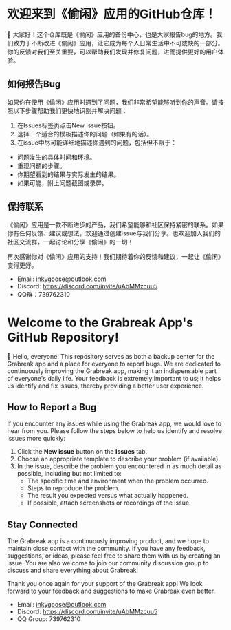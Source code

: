 # 欢迎来到《偷闲》应用的GitHub仓库！
👋 大家好！这个仓库既是《偷闲》应用的备份中心，也是大家报告bug的地方。我们致力于不断改进《偷闲》应用，让它成为每个人日常生活中不可或缺的一部分。你的反馈对我们至关重要，可以帮助我们发现并修复问题，进而提供更好的用户体验。
## 如何报告Bug
如果你在使用《偷闲》应用时遇到了问题，我们非常希望能够听到你的声音。请按照以下步骤帮助我们更快地识别并解决问题：
1. 在Issues标签页点击New issue按钮。
1. 选择一个适合的模板描述你的问题（如果有的话）。
1. 在issue中尽可能详细地描述你遇到的问题，包括但不限于：
  - 问题发生的具体时间和环境。
  - 重现问题的步骤。
  - 你期望看到的结果与实际发生的结果。
  - 如果可能，附上问题截图或录屏。
## 保持联系
《偷闲》应用是一款不断进步的产品，我们希望能够和社区保持紧密的联系。如果你有任何反馈、建议或想法，欢迎通过创建issue与我们分享。也欢迎加入我们的社区交流群，一起讨论和分享《偷闲》的一切！

再次感谢你对《偷闲》应用的支持！我们期待着你的反馈和建议，一起让《偷闲》变得更好。
- Email: inkygoose@outlook.com
- Discord: https://discord.com/invite/uAbMMzcuu5
- QQ群：739762310

# Welcome to the Grabreak App's GitHub Repository!

👋 Hello, everyone! This repository serves as both a backup center for the Grabreak app and a place for everyone to report bugs. We are dedicated to continuously improving the Grabreak app, making it an indispensable part of everyone's daily life. Your feedback is extremely important to us; it helps us identify and fix issues, thereby providing a better user experience.

## How to Report a Bug
If you encounter any issues while using the Grabreak app, we would love to hear from you. Please follow the steps below to help us identify and resolve issues more quickly:
1. Click the **New issue** button on the **Issues** tab.
2. Choose an appropriate template to describe your problem (if available).
3. In the issue, describe the problem you encountered in as much detail as possible, including but not limited to:
   - The specific time and environment when the problem occurred.
   - Steps to reproduce the problem.
   - The result you expected versus what actually happened.
   - If possible, attach screenshots or recordings of the issue.

## Stay Connected
The Grabreak app is a continuously improving product, and we hope to maintain close contact with the community. If you have any feedback, suggestions, or ideas, please feel free to share them with us by creating an issue. You are also welcome to join our community discussion group to discuss and share everything about Grabreak!

Thank you once again for your support of the Grabreak app! We look forward to your feedback and suggestions to make Grabreak even better.
- Email: inkygoose@outlook.com
- Discord: https://discord.com/invite/uAbMMzcuu5
- QQ Group: 739762310
